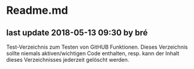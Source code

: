 # Readme.md

## last update 2018-05-13 09:30 by bré

Test-Verzeichnis zum Testen von GitHUB Funktionen.
Dieses Verzeichnis sollte niemals aktiven/wichtigen Code enthalten, resp. kann der Inhalt dieses Verzeichnisses jederzeit gelöscht werden.
